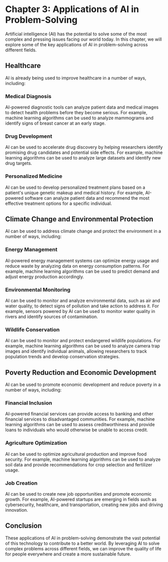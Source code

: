 Chapter 3: Applications of AI in Problem-Solving
================================================

Artificial intelligence (AI) has the potential to solve some of the most complex and pressing issues facing our world today. In this chapter, we will explore some of the key applications of AI in problem-solving across different fields.

Healthcare
----------

AI is already being used to improve healthcare in a number of ways, including:

### Medical Diagnosis

AI-powered diagnostic tools can analyze patient data and medical images to detect health problems before they become serious. For example, machine learning algorithms can be used to analyze mammograms and identify signs of breast cancer at an early stage.

### Drug Development

AI can be used to accelerate drug discovery by helping researchers identify promising drug candidates and potential side effects. For example, machine learning algorithms can be used to analyze large datasets and identify new drug targets.

### Personalized Medicine

AI can be used to develop personalized treatment plans based on a patient's unique genetic makeup and medical history. For example, AI-powered software can analyze patient data and recommend the most effective treatment options for a specific individual.

Climate Change and Environmental Protection
-------------------------------------------

AI can be used to address climate change and protect the environment in a number of ways, including:

### Energy Management

AI-powered energy management systems can optimize energy usage and reduce waste by analyzing data on energy consumption patterns. For example, machine learning algorithms can be used to predict demand and adjust energy production accordingly.

### Environmental Monitoring

AI can be used to monitor and analyze environmental data, such as air and water quality, to detect signs of pollution and take action to address it. For example, sensors powered by AI can be used to monitor water quality in rivers and identify sources of contamination.

### Wildlife Conservation

AI can be used to monitor and protect endangered wildlife populations. For example, machine learning algorithms can be used to analyze camera trap images and identify individual animals, allowing researchers to track population trends and develop conservation strategies.

Poverty Reduction and Economic Development
------------------------------------------

AI can be used to promote economic development and reduce poverty in a number of ways, including:

### Financial Inclusion

AI-powered financial services can provide access to banking and other financial services to disadvantaged communities. For example, machine learning algorithms can be used to assess creditworthiness and provide loans to individuals who would otherwise be unable to access credit.

### Agriculture Optimization

AI can be used to optimize agricultural production and improve food security. For example, machine learning algorithms can be used to analyze soil data and provide recommendations for crop selection and fertilizer usage.

### Job Creation

AI can be used to create new job opportunities and promote economic growth. For example, AI-powered startups are emerging in fields such as cybersecurity, healthcare, and transportation, creating new jobs and driving innovation.

Conclusion
----------

These applications of AI in problem-solving demonstrate the vast potential of this technology to contribute to a better world. By leveraging AI to solve complex problems across different fields, we can improve the quality of life for people everywhere and create a more sustainable future.
